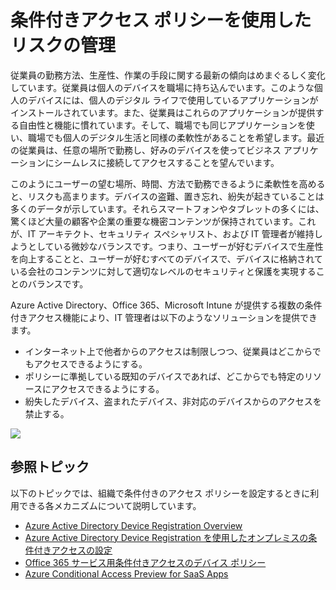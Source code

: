 <properties
	pageTitle="条件付きアクセス ポリシーを使用したリスクの管理"
	description="ポリシーに準拠している既知のデバイスであれば、どこからでも企業ネットワーク内の特定のリソースにアクセスできるようなり、紛失したデバイス、盗まれたデバイス、非対応のデバイスからのアクセスが禁止されます。"
	services="active-directory, virtual-network"
	documentationCenter=""
	authors="femila"
	manager="stevenpo"
	editor=""/>

<tags
	ms.service="active-directory"
	ms.devlang="na"
	ms.topic="article"
    ms.tgt_pltfrm="na"
    ms.workload="identity" 
	ms.date="11/24/2015"
	ms.author="femila"/>


# 条件付きアクセス ポリシーを使用したリスクの管理

従業員の勤務方法、生産性、作業の手段に関する最新の傾向はめまぐるしく変化しています。従業員は個人のデバイスを職場に持ち込んでいます。このような個人のデバイスには、個人のデジタル ライフで使用しているアプリケーションがインストールされています。また、従業員はこれらのアプリケーションが提供する自由性と機能に慣れています。そして、職場でも同じアプリケーションを使い、職場でも個人のデジタル生活と同様の柔軟性があることを希望します。最近の従業員は、任意の場所で勤務し、好みのデバイスを使ってビジネス アプリケーションにシームレスに接続してアクセスすることを望んでいます。

このようにユーザーの望む場所、時間、方法で勤務できるように柔軟性を高めると、リスクも高まります。デバイスの盗難、置き忘れ、紛失が起きていることは多くのデータが示しています。それらスマートフォンやタブレットの多くには、驚くほど大量の顧客や企業の重要な機密コンテンツが保持されています。これが、IT アーキテクト、セキュリティ スペシャリスト、および IT 管理者が維持しようとしている微妙なバランスです。つまり、ユーザーが好むデバイスで生産性を向上することと、ユーザーが好むすべてのデバイスで、デバイスに格納されている会社のコンテンツに対して適切なレベルのセキュリティと保護を実現することのバランスです。

Azure Active Directory、Office 365、Microsoft Intune が提供する複数の条件付きアクセス機能により、IT 管理者は以下のようなソリューションを提供できます。

- インターネット上で他者からのアクセスは制限しつつ、従業員はどこからでもアクセスできるようにする。
- ポリシーに準拠している既知のデバイスであれば、どこからでも特定のリソースにアクセスできるようにする。
- 紛失したデバイス、盗まれたデバイス、非対応のデバイスからのアクセスを禁止する。

![][1]

## 参照トピック

以下のトピックでは、組織で条件付きのアクセス ポリシーを設定するときに利用できる各メカニズムについて説明しています。

- [Azure Active Directory Device Registration Overview](active-directory-conditional-access-device-registration-overview.md)
- [Azure Active Directory Device Registration を使用したオンプレミスの条件付きアクセスの設定](active-directory-conditional-access-on-premises-setup.md)
- [Office 365 サービス用条件付きアクセスのデバイス ポリシー](active-directory-conditional-access-device-policies.md)
- [Azure Conditional Access Preview for SaaS Apps](active-directory-conditional-access-azuread-connected-apps.md)


<!--Image references-->
[1]: ./media/active-directory-conditional-access/condaccoverviewvsdx1.png

<!---HONumber=AcomDC_1203_2015-->